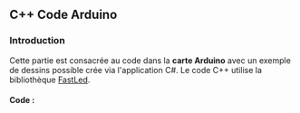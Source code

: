 ## C++ Code Arduino

### Introduction

Cette partie est consacrée au code dans la **carte Arduino** avec un exemple de dessins possible crée via l'application C#.
Le code C++ utilise la bibliothèque [FastLed](https://fastled.io/). 

#### Code :
